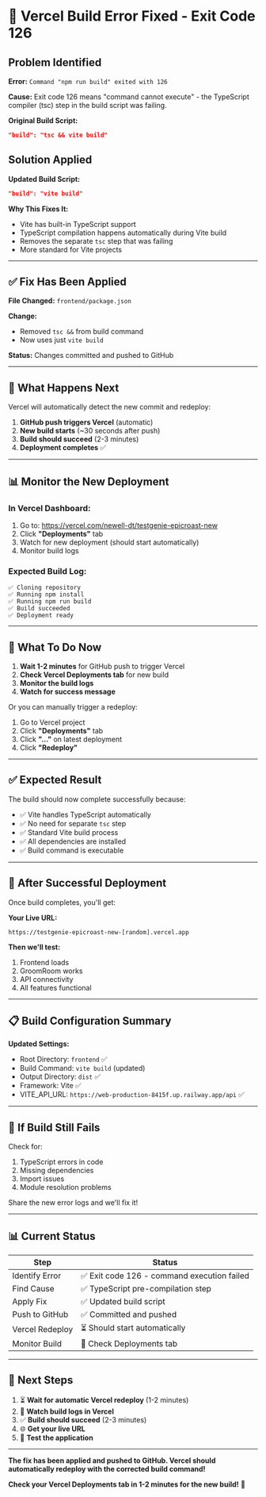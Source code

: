 # 🔧 Vercel Build Error Fixed - Exit Code 126

## Problem Identified

**Error:** `Command "npm run build" exited with 126`

**Cause:** Exit code 126 means "command cannot execute" - the TypeScript compiler (tsc) step in the build script was failing.

**Original Build Script:**
```json
"build": "tsc && vite build"
```

## Solution Applied

**Updated Build Script:**
```json
"build": "vite build"
```

**Why This Fixes It:**
- Vite has built-in TypeScript support
- TypeScript compilation happens automatically during Vite build
- Removes the separate `tsc` step that was failing
- More standard for Vite projects

---

## ✅ Fix Has Been Applied

**File Changed:** `frontend/package.json`

**Change:**
- Removed `tsc &&` from build command
- Now uses just `vite build`

**Status:** Changes committed and pushed to GitHub

---

## 🔄 What Happens Next

Vercel will automatically detect the new commit and redeploy:

1. **GitHub push triggers Vercel** (automatic)
2. **New build starts** (~30 seconds after push)
3. **Build should succeed** (2-3 minutes)
4. **Deployment completes** ✅

---

## 📊 Monitor the New Deployment

### In Vercel Dashboard:

1. Go to: https://vercel.com/newell-dt/testgenie-epicroast-new
2. Click **"Deployments"** tab
3. Watch for new deployment (should start automatically)
4. Monitor build logs

### Expected Build Log:

```
✅ Cloning repository
✅ Running npm install
✅ Running npm run build
✅ Build succeeded
✅ Deployment ready
```

---

## 🎯 What To Do Now

1. **Wait 1-2 minutes** for GitHub push to trigger Vercel
2. **Check Vercel Deployments tab** for new build
3. **Monitor the build logs**
4. **Watch for success message**

Or you can manually trigger a redeploy:

1. Go to Vercel project
2. Click **"Deployments"** tab
3. Click **"..."** on latest deployment
4. Click **"Redeploy"**

---

## ✅ Expected Result

The build should now complete successfully because:

- ✅ Vite handles TypeScript automatically
- ✅ No need for separate `tsc` step
- ✅ Standard Vite build process
- ✅ All dependencies are installed
- ✅ Build command is executable

---

## 🧪 After Successful Deployment

Once build completes, you'll get:

**Your Live URL:**
```
https://testgenie-epicroast-new-[random].vercel.app
```

**Then we'll test:**
1. Frontend loads
2. GroomRoom works
3. API connectivity
4. All features functional

---

## 📋 Build Configuration Summary

**Updated Settings:**
- Root Directory: `frontend` ✅
- Build Command: `vite build` (updated)
- Output Directory: `dist` ✅
- Framework: Vite ✅
- VITE_API_URL: `https://web-production-8415f.up.railway.app/api` ✅

---

## 🐛 If Build Still Fails

Check for:
1. TypeScript errors in code
2. Missing dependencies
3. Import issues
4. Module resolution problems

Share the new error logs and we'll fix it!

---

## 📊 Current Status

| Step | Status |
|------|--------|
| Identify Error | ✅ Exit code 126 - command execution failed |
| Find Cause | ✅ TypeScript pre-compilation step |
| Apply Fix | ✅ Updated build script |
| Push to GitHub | ✅ Committed and pushed |
| Vercel Redeploy | ⏳ Should start automatically |
| Monitor Build | 🎯 Check Deployments tab |

---

## 🎯 Next Steps

1. ⏳ **Wait for automatic Vercel redeploy** (1-2 minutes)
2. 👀 **Watch build logs in Vercel**
3. ✅ **Build should succeed** (2-3 minutes)
4. 🌐 **Get your live URL**
5. 🧪 **Test the application**

---

**The fix has been applied and pushed to GitHub. Vercel should automatically redeploy with the corrected build command!**

**Check your Vercel Deployments tab in 1-2 minutes for the new build!** 🚀

